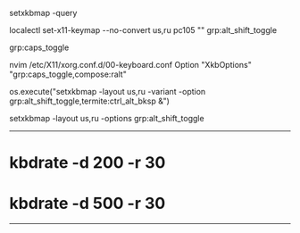 
setxkbmap -query

localectl set-x11-keymap --no-convert us,ru pc105 "" grp:alt_shift_toggle

grp:caps_toggle


nvim /etc/X11/xorg.conf.d/00-keyboard.conf
Option "XkbOptions" "grp:caps_toggle,compose:ralt"

os.execute("setxkbmap -layout us,ru -variant -option grp:alt_shift_toggle,termite:ctrl_alt_bksp &")

setxkbmap -layout us,ru -options grp:alt_shift_toggle

--------------------------------

# kbdrate -d 200 -r 30
# kbdrate -d 500 -r 30

--------------------------------
